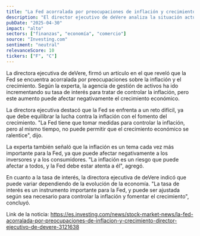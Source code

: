 ```yaml
---
title: "La Fed acorralada por preocupaciones de inflación y crecimiento: director ejecutivo de deVere"
description: "El director ejecutivo de deVere analiza la situación actual de la Fed y sus inquietudes sobre la inflación y el crecimiento."
pubDate: "2025-04-30"
impact: "alto"
sectors: ["finanzas", "economía", "comercio"]
source: "Investing.com"
sentiment: "neutral"
relevanceScore: 10
tickers: ["F", "C"]
---
```


La directora ejecutiva de deVere, firmó un artículo en el que reveló que la Fed se encuentra acorralada por preocupaciones sobre la inflación y el crecimiento. Según la experta, la agencia de gestión de activos ha ido incrementando su tasa de interés para tratar de controlar la inflación, pero este aumento puede afectar negativamente el crecimiento económico.

La directora ejecutiva destacó que la Fed se enfrenta a un reto difícil, ya que debe equilibrar la lucha contra la inflación con el fomento del crecimiento. "La Fed tiene que tomar medidas para controlar la inflación, pero al mismo tiempo, no puede permitir que el crecimiento económico se ralentice", dijo.

La experta también señaló que la inflación es un tema cada vez más importante para la Fed, ya que puede afectar negativamente a los inversores y a los consumidores. "La inflación es un riesgo que puede afectar a todos, y la Fed debe estar atenta a él", agregó.

En cuanto a la tasa de interés, la directora ejecutiva de deVere indicó que puede variar dependiendo de la evolución de la economía. "La tasa de interés es un instrumento importante para la Fed, y puede ser ajustada según sea necesario para controlar la inflación y fomentar el crecimiento", concluyó.

Link de la noticia: https://es.investing.com/news/stock-market-news/la-fed-acorralada-por-preocupaciones-de-inflacion-y-crecimiento-director-ejecutivo-de-devere-3121638